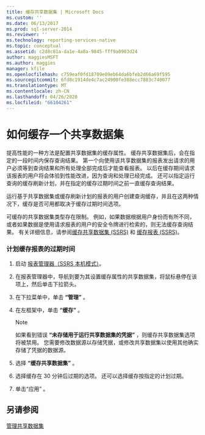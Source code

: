 ```yaml
---
title: 缓存共享数据集 | Microsoft Docs
ms.custom: ''
ms.date: 06/13/2017
ms.prod: sql-server-2014
ms.reviewer: ''
ms.technology: reporting-services-native
ms.topic: conceptual
ms.assetid: c2d8c81a-da1e-4a8a-9845-fff9a0903d24
author: maggiesMSFT
ms.author: maggies
manager: kfile
ms.openlocfilehash: c759eaf0fd18709e09eb64da6bfeb2d66a69f595
ms.sourcegitcommit: 6fd8c1914de4c7ac24900fe388ecc7883c740077
ms.translationtype: MT
ms.contentlocale: zh-CN
ms.lasthandoff: 04/26/2020
ms.locfileid: "66104261"
---
```

# <a name="cache-a-shared-dataset"></a>如何缓存一个共享数据集
  提高性能的一种方法是配置共享数据集的缓存属性。 缓存共享数据集后，会在指定的一段时间内保存查询结果。 第一个向使用该共享数据集的报表发出请求的用户必须等到查询结果和所有处理全部完成后才能查看报表。 以后在缓存期间请求该报表的用户将会体验到性能改进，因为查询和处理已经完成。 还可以指定运行查询的缓存刷新计划，并在指定的缓存过期时间之前一直缓存查询结果。  
  
 运行基于共享数据集或缓存刷新计划的报表的用户创建查询缓存，并且在这两种情况下，缓存是否可用都取决于缓存过期时间选项。  
  
 可缓存的共享数据集类型存在限制。 例如，如果数据根据用户身份而有所不同，或者如果数据是使用请求报表的用户的安全令牌进行检索的，则无法缓存查询结果。 有关详细信息，请参阅[缓存共享数据集 (SSRS)](cache-shared-datasets-ssrs.md) 和 [缓存报表 (SSRS)](caching-reports-ssrs.md)。  
  
### <a name="to-schedule-the-expiration-of-a-cached-report"></a>计划缓存报表的过期时间  
  
1.  启动 [报表管理器（SSRS 本机模式）](../report-manager-ssrs-native-mode.md)。  
  
2.  在报表管理器中，导航到要为其设置缓存属性的共享数据集，将鼠标悬停在该项上，然后单击下拉箭头。  
  
3.  在下拉菜单中，单击 **“管理”** 。  
  
4.  在左框架中，单击 **“缓存”** 。  
  
    > [!NOTE]  
    >  如果看到错误 **“未存储用于运行共享数据集的凭据”** ，则缓存共享数据集选项将被禁用。 您需要修改数据源以存储凭据，或修改共享数据集以使用其他确实存储了凭据的数据源。  
  
5.  选择 **“缓存共享数据集”** 。  
  
6.  选择缓存在 30 分钟后过期的选项。 还可以选择缓存按指定的计划过期。  
  
7.  单击“应用”  。  
  
## <a name="see-also"></a>另请参阅  
 [管理共享数据集](../report-data/manage-shared-datasets.md)  
  
  
